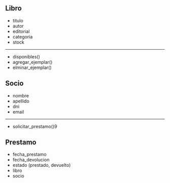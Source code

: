 Libro
---
+ titulo
+ autor
+ editorial
+ categoria
+ stock
---
+ disponibles()
+ agregar_ejemplar()
+ elminar_ejemplar()

Socio
---
+ nombre
+ apellido
+ dni
+ email
---
+ solicitar_prestamo()9

Prestamo
---
+ fecha_prestamo
+ fecha_devolucion
+ estado (prestado, devuelto)
+ libro
+ socio
